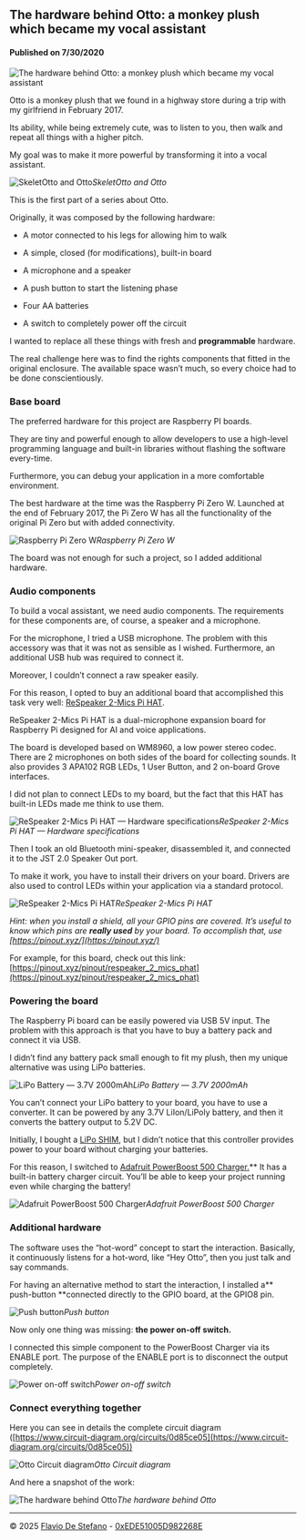 ## The hardware behind Otto: a monkey plush which became my vocal assistant

#### Published on 7/30/2020

![The hardware behind Otto: a monkey plush which became my vocal assistant](https://media2.dev.to/dynamic/image/width=1000,height=500,fit=cover,gravity=auto,format=auto/https%3A%2F%2Fdev-to-uploads.s3.amazonaws.com%2Fuploads%2Farticles%2F028ubvdy3egiuhm39vhh.png)

Otto is a monkey plush that we found in a highway store during a trip with my girlfriend in February 2017.

Its ability, while being extremely cute, was to listen to you, then walk and repeat all things with a higher pitch.

My goal was to make it more powerful by transforming it into a vocal assistant.

![SkeletOtto and Otto](https://cdn-images-1.medium.com/max/3840/1*6F4ncy2Ji3laeQ2ZdgcQBA.png)*SkeletOtto and Otto*

This is the first part of a series about Otto.

Originally, it was composed by the following hardware:

* A motor connected to his legs for allowing him to walk

* A simple, closed (for modifications), built-in board

* A microphone and a speaker

* A push button to start the listening phase

* Four AA batteries

* A switch to completely power off the circuit

I wanted to replace all these things with fresh and **programmable** hardware.

The real challenge here was to find the rights components that fitted in the original enclosure. The available space wasn’t much, so every choice had to be done conscientiously.

### Base board

The preferred hardware for this project are Raspberry PI boards.

They are tiny and powerful enough to allow developers to use a high-level programming language and built-in libraries without flashing the software every-time.

Furthermore, you can debug your application in a more comfortable environment.

The best hardware at the time was the Raspberry Pi Zero W. Launched at the end of February 2017, the Pi Zero W has all the functionality of the original Pi Zero but with added connectivity.

![Raspberry Pi Zero W](https://cdn-images-1.medium.com/max/3888/1*PiGGkpQ-b6g5yj5wb1-fLQ.png)*Raspberry Pi Zero W*

The board was not enough for such a project, so I added additional hardware.

### Audio components

To build a vocal assistant, we need audio components. The requirements for these components are, of course, a speaker and a microphone.

For the microphone, I tried a USB microphone. The problem with this accessory was that it was not as sensible as I wished. Furthermore, an additional USB hub was required to connect it.

Moreover, I couldn’t connect a raw speaker easily.

For this reason, I opted to buy an additional board that accomplished this task very well: [ReSpeaker 2-Mics Pi HAT](https://www.seeedstudio.com/ReSpeaker-2-Mics-Pi-HAT-p-2874.html).

ReSpeaker 2-Mics Pi HAT is a dual-microphone expansion board for Raspberry Pi designed for AI and voice applications.

The board is developed based on WM8960, a low power stereo codec. There are 2 microphones on both sides of the board for collecting sounds. It also provides 3 APA102 RGB LEDs, 1 User Button, and 2 on-board Grove interfaces.

I did not plan to connect LEDs to my board, but the fact that this HAT has built-in LEDs made me think to use them.

![ReSpeaker 2-Mics Pi HAT — Hardware specifications](https://cdn-images-1.medium.com/max/5036/1*LdQqWbPWsAO_IrIrbQ6wBw.png)*ReSpeaker 2-Mics Pi HAT — Hardware specifications*

Then I took an old Bluetooth mini-speaker, disassembled it, and connected it to the JST 2.0 Speaker Out port.

To make it work, you have to install their drivers on your board. Drivers are also used to control LEDs within your application via a standard protocol.

![ReSpeaker 2-Mics Pi HAT](https://cdn-images-1.medium.com/max/2000/1*SFSiK1pvfllTR6Yik4gtoA.png)*ReSpeaker 2-Mics Pi HAT*

*Hint: when you install a shield, all your GPIO pins are covered. It’s useful to know which pins are **really used** by your board. To accomplish that, use [https://pinout.xyz/](https://pinout.xyz/)*

For example, for this board, check out this link: [https://pinout.xyz/pinout/respeaker_2_mics_phat](https://pinout.xyz/pinout/respeaker_2_mics_phat)

### Powering the board

The Raspberry Pi board can be easily powered via USB 5V input. The problem with this approach is that you have to buy a battery pack and connect it via USB.

I didn’t find any battery pack small enough to fit my plush, then my unique alternative was using LiPo batteries.

![LiPo Battery — 3.7V 2000mAh](https://cdn-images-1.medium.com/max/2048/1*47fQNM9dZmH2EbOlassALw.png)*LiPo Battery — 3.7V 2000mAh*

You can’t connect your LiPo battery to your board, you have to use a converter. It can be powered by any 3.7V LiIon/LiPoly battery, and then it converts the battery output to 5.2V DC.

Initially, I bought a [LiPo SHIM](https://shop.pimoroni.com/products/lipo-shim), but I didn’t notice that this controller provides power to your board without charging your batteries.

For this reason, I switched to [Adafruit PowerBoost 500 Charger.](https://shop.pimoroni.com/products/powerboost-500-charger-rechargeable-5v-lipo-usb-boost-500ma)** It has a built-in battery charger circuit. You’ll be able to keep your project running even while charging the battery!

![Adafruit PowerBoost 500 Charger](https://cdn-images-1.medium.com/max/2000/1*f2vaMtaDD3NpjWMVKKUFTg.png)*Adafruit PowerBoost 500 Charger*

### Additional hardware

The software uses the “hot-word” concept to start the interaction. Basically, it continuously listens for a hot-word, like “Hey Otto”, then you just talk and say commands.

For having an alternative method to start the interaction, I installed a** push-button **connected directly to the GPIO board, at the GPIO8 pin.

![Push button](https://cdn-images-1.medium.com/max/2000/1*53tODwL8Me43CcBwxxM_Aw.png)*Push button*

Now only one thing was missing: **the power on-off switch.**

I connected this simple component to the PowerBoost Charger via its ENABLE port. The purpose of the ENABLE port is to disconnect the output completely.

![Power on-off switch](https://cdn-images-1.medium.com/max/2000/1*VFUf4JhqAEdtFMRPaanIyQ.png)*Power on-off switch*

### Connect everything together

Here you can see in details the complete circuit diagram ([https://www.circuit-diagram.org/circuits/0d85ce05](https://www.circuit-diagram.org/circuits/0d85ce05))

![Otto Circuit diagram](https://cdn-images-1.medium.com/max/2000/1*20YKeucZQeWsURbkakN91Q.png)*Otto Circuit diagram*

And here a snapshot of the work:

![The hardware behind Otto](https://cdn-images-1.medium.com/max/8992/1*obNKyfbvgL3dUcVR3tK-6A.jpeg)*The hardware behind Otto*


---

© 2025 [Flavio De Stefano](https://www.kopiro.me) - [0xEDE51005D982268E](https://www.kopiro.me/gpg.txt)